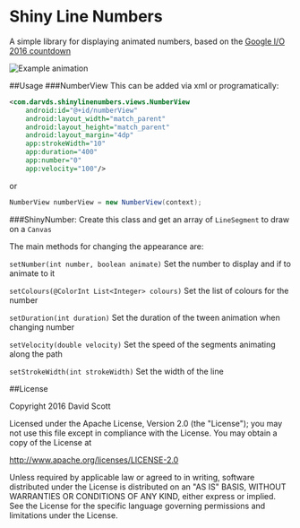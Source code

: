 # Shiny Line Numbers

A simple library for displaying animated numbers, based on the [Google I/O 2016 countdown](https://events.google.com/io2016/)

![Example animation](https://raw.githubusercontent.com/darvds/ShinyLineNumbers/master/example.gif)

##Usage
###NumberView
This can be added via xml or programatically:
```xml
<com.darvds.shinylinenumbers.views.NumberView
    android:id="@+id/numberView"
    android:layout_width="match_parent"
    android:layout_height="match_parent"
    android:layout_margin="4dp"
    app:strokeWidth="10"
    app:duration="400"
    app:number="0"
    app:velocity="100"/>
```
or

```java
NumberView numberView = new NumberView(context);
```

###ShinyNumber:
Create this class and get an array of `LineSegment` to draw on a `Canvas`

The main methods for changing the appearance are:

`setNumber(int number, boolean animate)`
Set the number to display and if to animate to it

`setColours(@ColorInt List<Integer> colours)`
Set the list of colours for the number

`setDuration(int duration)`
Set the duration of the tween animation when changing number

`setVelocity(double velocity)`
Set the speed of the segments animating along the path

`setStrokeWidth(int strokeWidth)`
Set the width of the line



##License

Copyright 2016 David Scott

Licensed under the Apache License, Version 2.0 (the "License");
you may not use this file except in compliance with the License.
You may obtain a copy of the License at

   http://www.apache.org/licenses/LICENSE-2.0

Unless required by applicable law or agreed to in writing, software
distributed under the License is distributed on an "AS IS" BASIS,
WITHOUT WARRANTIES OR CONDITIONS OF ANY KIND, either express or implied.
See the License for the specific language governing permissions and
limitations under the License.
